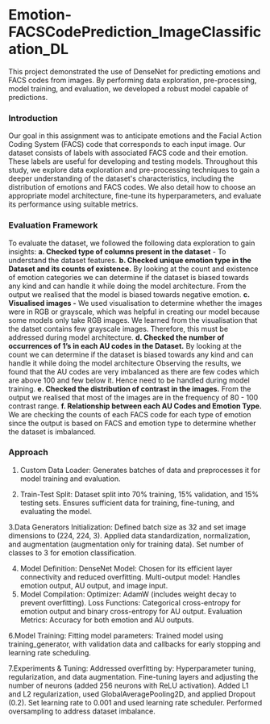 # Emotion-FACSCodePrediction_ImageClassification_DL
This project demonstrated the use of DenseNet for predicting emotions and FACS codes from images. By performing data exploration, pre-processing, model training, and evaluation, we developed a robust model capable of predictions. 
### Introduction 
Our goal in this assignment was to anticipate emotions and the Facial Action Coding System (FACS) code that corresponds to each input image. Our dataset consists of labels with associated FACS code and their emotion. These labels are useful for developing and testing models. Throughout this study, we explore data exploration and pre-processing techniques to gain a deeper understanding of the dataset's characteristics, including the distribution of emotions and FACS codes. We also detail how to choose an appropriate model architecture, fine-tune its hyperparameters, and evaluate its performance using suitable metrics.
### Evaluation Framework
To evaluate the dataset, we followed the following data exploration to gain insights:
**a. Checked type of columns present in the dataset** - To understand the dataset features.
**b. Checked unique emotion type in the Dataset and its counts of existence.** By looking at the count and existence of emotion categories we can determine if the dataset is biased towards any kind and can handle it while doing the model architecture. From the output we realised that the model is biased towards negative emotion.
**c. Visualised images -** We used visualisation to determine whether the images were in RGB or grayscale, which was helpful in creating our model because some models only take RGB images. We learned from the visualisation that the datset contains few grayscale images. Therefore, this must be addressed during model architecture.
**d. Checked the number of occurrences of 1’s in each AU codes in the Dataset.** By looking at the count we can determine if the dataset is biased towards any kind and can handle it while doing the model architecture Observing the results, we found that the AU codes are very imbalanced as there are few codes which are above 100 and few below it. Hence need to be handled during model training.
**e. Checked the distribution of contrast in the images.** From the output we realised that most of the images are in the frequency of 80 - 100 contrast range.
**f. Relationship between each AU Codes and Emotion Type.** We are checking the counts of each FACS code for each type of emotion since the output is based on FACS and emotion type to determine whether the dataset is imbalanced.
### Approach
1. Custom Data Loader:
       Generates batches of data and preprocesses it for model training and evaluation.

3. Train-Test Split: 
    Dataset split into 70% training, 15% validation, and 15% testing sets.
    Ensures sufficient data for training, fine-tuning, and evaluating the model.

3.Data Generators Initialization:
    Defined batch size as 32 and set image dimensions to (224, 224, 3).
    Applied data standardization, normalization, and augmentation (augmentation only for training data).
    Set number of classes to 3 for emotion classification.

4. Model Definition:
    DenseNet Model: Chosen for its efficient layer connectivity and reduced overfitting.
    Multi-output model: Handles emotion output, AU output, and image input.
5. Model Compilation:
    Optimizer: AdamW (includes weight decay to prevent overfitting).
    Loss Functions: Categorical cross-entropy for emotion output and binary cross-entropy for AU output.
    Evaluation Metrics: Accuracy for both emotion and AU outputs.

6.Model Training:
    Fitting model parameters: Trained model using training_generator, with validation data and callbacks for early stopping and learning rate scheduling.

7.Experiments & Tuning:
    Addressed overfitting by:
      Hyperparameter tuning, regularization, and data augmentation.
      Fine-tuning layers and adjusting the number of neurons (added 256 neurons with ReLU activation).
      Added L1 and L2 regularization, used GlobalAveragePooling2D, and applied Dropout (0.2).
      Set learning rate to 0.001 and used learning rate scheduler.
Performed oversampling to address dataset imbalance.
